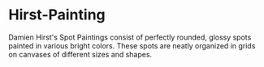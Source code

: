 # Hirst-Painting
Damien Hirst's Spot Paintings consist of perfectly rounded, glossy spots painted in various bright colors. These spots are neatly organized in grids on canvases of different sizes and shapes. 
